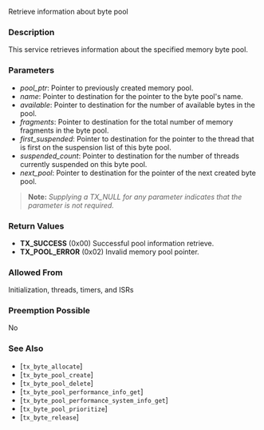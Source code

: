 Retrieve information about byte pool

### Description

This service retrieves information about the specified memory byte pool.

### Parameters

- *pool_ptr*: Pointer to previously created memory pool.
- *name*: Pointer to destination for the pointer to the byte pool's name.
- *available*: Pointer to destination for the number of available bytes in the pool.
- *fragments*: Pointer to destination for the total number of memory fragments in the byte pool.
- *first_suspended*: Pointer to destination for the pointer to the thread that is first on the suspension list of this byte pool.
- *suspended_count*: Pointer to destination for the number of threads currently suspended on this byte pool.
- *next_pool*: Pointer to destination for the pointer of the next created byte pool.

> **Note:** *Supplying a TX_NULL for any parameter indicates that the parameter is not required.*

### Return Values

- **TX_SUCCESS** (0x00) Successful pool information retrieve.
- **TX_POOL_ERROR** (0x02) Invalid memory pool pointer.

### Allowed From

Initialization, threads, timers, and ISRs

### Preemption Possible

No

### See Also

- [`tx_byte_allocate`]
- [`tx_byte_pool_create`]
- [`tx_byte_pool_delete`]
- [`tx_byte_pool_performance_info_get`]
- [`tx_byte_pool_performance_system_info_get`]
- [`tx_byte_pool_prioritize`]
- [`tx_byte_release`]

